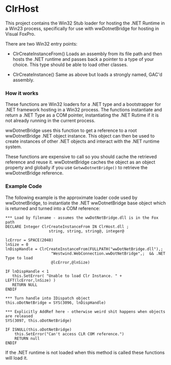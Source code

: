 # ClrHost

This project contains the Win32 Stub loader for hosting the .NET Runtime in a Win23 process, specifically for use with wwDotnetBridge for hosting in Visual FoxPro.

There are two Win32 entry points:

* ClrCreateInstanceFrom() 
  Loads an assembly from its file path and then
  hosts the .NET runtime and passes back a pointer
  to a type of your choice. This type should be able
  to load other classes.

* ClrCreateInstance()
  Same as above but loads a strongly named, GAC'd
  assembly.


### How it works
These functions are Win32 loaders for a .NET type and a bootstrapper for .NET framework hosting in a Win32 process. The functions instantiate and return a .NET Type as a COM pointer, instantiating the .NET Rutime if it is not already running in the current process.

wwDotnetBridge uses this function to get a reference to a root wwDotnetBridge .NET object instance. This object can then be used to create instances of other .NET objects and interact with the .NET runtime system.

These functions are expensive to call so you should cache the retrieved reference and reuse it. wwDotnetBridge caches the object as an object property and globally if you use `GetwwDotnetBridge()` to retrieve the wwDotnetBridge reference.

### Example Code
The following example is the approximate loader code used by wwDotnetBridge, to instantiate the .NET wwDotnetBridge base object which is returned and turned into a COM reference:

```foxpro
*** Load by filename - assumes the wwDotNetBridge.dll is in the Fox path
DECLARE Integer ClrCreateInstanceFrom IN ClrHost.dll ;
                   string, string, string@, integer@

lcError = SPACE(2048)
lnSize = 0
lnDispHandle = ClrCreateInstanceFrom(FULLPATH("wwDotNetBridge.dll"),;
	             	"Westwind.WebConnection.wwDotNetBridge",;  && .NET Type to load
                    @lcError,@lnSize)

IF lnDispHandle < 1
   this.SetError( "Unable to load Clr Instance. " + LEFT(lcError,lnSize) )
   RETURN NULL 
ENDIF

*** Turn handle into IDispatch object
this.oDotNetBridge = SYS(3096, lnDispHandle)	

*** Explicitly AddRef here - otherwise weird shit happens when objects are released
SYS(3097, this.oDotNetBridge)

IF ISNULL(this.oDotNetBridge)
	this.SetError("Can't access CLR COM reference.")
	RETURN null
ENDIF
```

If the .NET runtime is not loaded when this method is called these functions will load it.